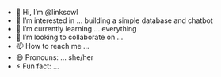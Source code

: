 - 👋 Hi, I’m @linksowl
- 👀 I’m interested in ... building a simple database and chatbot
- 🌱 I’m currently learning ... everything
- 💞️ I’m looking to collaborate on ... 
- 📫 How to reach me ... 
- 😄 Pronouns: ... she/her
- ⚡ Fun fact: ... 

<!---
linksowl/linksowl is a ✨ special ✨ repository because its `README.md` (this file) appears on your GitHub profile.
You can click the Preview link to take a look at your changes.
--->
